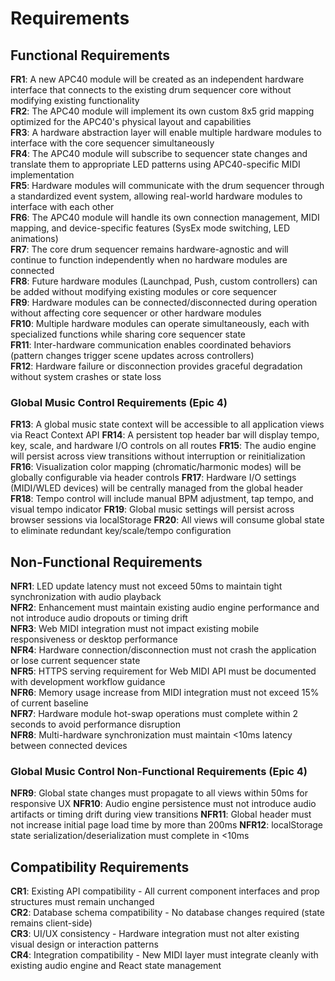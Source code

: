 # Requirements

## Functional Requirements

**FR1**: A new APC40 module will be created as an independent hardware interface that connects to the existing drum sequencer core without modifying existing functionality  
**FR2**: The APC40 module will implement its own custom 8x5 grid mapping optimized for the APC40's physical layout and capabilities  
**FR3**: A hardware abstraction layer will enable multiple hardware modules to interface with the core sequencer simultaneously  
**FR4**: The APC40 module will subscribe to sequencer state changes and translate them to appropriate LED patterns using APC40-specific MIDI implementation  
**FR5**: Hardware modules will communicate with the drum sequencer through a standardized event system, allowing real-world hardware modules to interface with each other  
**FR6**: The APC40 module will handle its own connection management, MIDI mapping, and device-specific features (SysEx mode switching, LED animations)  
**FR7**: The core drum sequencer remains hardware-agnostic and will continue to function independently when no hardware modules are connected  
**FR8**: Future hardware modules (Launchpad, Push, custom controllers) can be added without modifying existing modules or core sequencer  
**FR9**: Hardware modules can be connected/disconnected during operation without affecting core sequencer or other hardware modules  
**FR10**: Multiple hardware modules can operate simultaneously, each with specialized functions while sharing core sequencer state  
**FR11**: Inter-hardware communication enables coordinated behaviors (pattern changes trigger scene updates across controllers)  
**FR12**: Hardware failure or disconnection provides graceful degradation without system crashes or state loss

### Global Music Control Requirements (Epic 4)
**FR13**: A global music state context will be accessible to all application views via React Context API
**FR14**: A persistent top header bar will display tempo, key, scale, and hardware I/O controls on all routes
**FR15**: The audio engine will persist across view transitions without interruption or reinitialization
**FR16**: Visualization color mapping (chromatic/harmonic modes) will be globally configurable via header controls
**FR17**: Hardware I/O settings (MIDI/WLED devices) will be centrally managed from the global header
**FR18**: Tempo control will include manual BPM adjustment, tap tempo, and visual tempo indicator
**FR19**: Global music settings will persist across browser sessions via localStorage
**FR20**: All views will consume global state to eliminate redundant key/scale/tempo configuration

## Non-Functional Requirements

**NFR1**: LED update latency must not exceed 50ms to maintain tight synchronization with audio playback  
**NFR2**: Enhancement must maintain existing audio engine performance and not introduce audio dropouts or timing drift  
**NFR3**: Web MIDI integration must not impact existing mobile responsiveness or desktop performance  
**NFR4**: Hardware connection/disconnection must not crash the application or lose current sequencer state  
**NFR5**: HTTPS serving requirement for Web MIDI API must be documented with development workflow guidance  
**NFR6**: Memory usage increase from MIDI integration must not exceed 15% of current baseline  
**NFR7**: Hardware module hot-swap operations must complete within 2 seconds to avoid performance disruption  
**NFR8**: Multi-hardware synchronization must maintain <10ms latency between connected devices

### Global Music Control Non-Functional Requirements (Epic 4)
**NFR9**: Global state changes must propagate to all views within 50ms for responsive UX
**NFR10**: Audio engine persistence must not introduce audio artifacts or timing drift during view transitions
**NFR11**: Global header must not increase initial page load time by more than 200ms
**NFR12**: localStorage state serialization/deserialization must complete in <10ms

## Compatibility Requirements

**CR1**: Existing API compatibility - All current component interfaces and prop structures must remain unchanged  
**CR2**: Database schema compatibility - No database changes required (state remains client-side)  
**CR3**: UI/UX consistency - Hardware integration must not alter existing visual design or interaction patterns  
**CR4**: Integration compatibility - New MIDI layer must integrate cleanly with existing audio engine and React state management  

